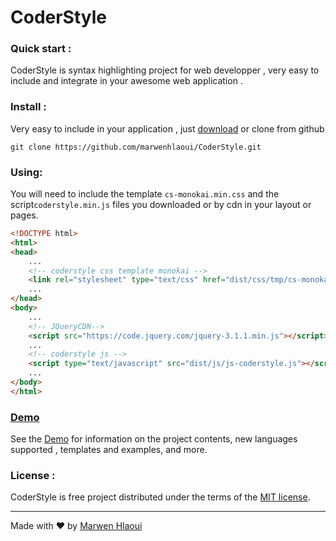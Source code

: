 
# CoderStyle

### Quick start : 
CoderStyle is syntax highlighting project for web developper , very easy to include and integrate in your awesome web application . 

### Install : 
Very easy to include in your application , just  [download](https://github.com/marwenhlaoui/LoadImg/archive/master.zip) or clone from github

```git
git clone https://github.com/marwenhlaoui/CoderStyle.git
```

### Using:
You will need to include the template <code>cs-monokai.min.css</code> and the script<code>coderstyle.min.js</code> files you downloaded or by cdn in your layout or pages.

```html
<!DOCTYPE html>
<html>
<head>
	...
	<!-- coderstyle css template monokai -->
	<link rel="stylesheet" type="text/css" href="dist/css/tmp/cs-monokai.min.css">
	...
</head>
<body>
	...
	<!-- JQueryCDN-->
	<script src="https://code.jquery.com/jquery-3.1.1.min.js"></script>
	...
	<!-- coderstyle js -->
	<script type="text/javascript" src="dist/js/js-coderstyle.js"></script>
	...
</body>
</html>
```

### [Demo](http://app.loadimg.marwenhlaoui.me/)

 See the [Demo](http://app.loadimg.marwenhlaoui.me/) for information on the project contents, new languages supported , templates and examples, and more.

### License :

CoderStyle is free project distributed under the terms of the [MIT license](http://opensource.org/licenses/MIT).


----------
Made with &#9829; by [Marwen Hlaoui](http://marwenhlaoui.me)